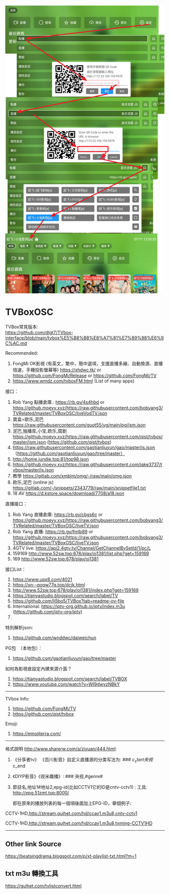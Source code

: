 ![alt text](setting.png)

# TVBoxOSC

TVBox常見版本: <br>
https://github.com/dlgt7/TVbox-interface/blob/main/tvbox%E5%B8%B8%E8%A7%81%E7%89%88%E6%9C%AC.md

Recommended:

1. FongMi OK影視 (有英文，繁中，簡中選項，支援直播多線、自動換源、直播倍速，手機投影螢幕等) https://xhdwc.tk/ or https://github.com/FongMi/Release or https://github.com/FongMi/TV
2. https://www.wmdz.com/tvboxFM.html (List of many apps)



接口：
1. Rob Yang 點播倉庫.: https://rb.gy/4s4hbd or https://github.moeyy.xyz/https://raw.githubusercontent.com/bobyang3/TVRelated/master/TVBoxOSC/liveVodTV.json
2. 寶盒=欧乐,泥巴　https://raw.githubusercontent.com/guot55/yg/main/pg/jsm.json
3. 泥巴,独播库,小宝,欧乐,腐剧　https://github.moeyy.xyz/https://raw.githubusercontent.com/qist/tvbox/master/jsm.json (https://github.com/qist/tvbox)
4. https://raw.githubusercontent.com/gaotianliuyun/gao/master/js.json （https://github.com/gaotianliuyun/gao/tree/master） 
7. http://home.jundie.top:81/top98.json
8. https://github.moeyy.xyz/https://raw.githubusercontent.com/jake3737/tvbox/master/js.json 
9. 教學 https://gitlab.com/xmbjm/omg/-/raw/main/omg.json
10. 欧乐,泥巴 (online js) https://gitlab.com/-/snippets/2343779/raw/main/snippetfile1.txt
11. 18 AV https://d.kstore.space/download/7708/a18.json
    


直播接口： 
1. Rob Yang 直播倉庫: https://rb.gy/cbgs6c or https://github.moeyy.xyz/https://raw.githubusercontent.com/bobyang3/TVRelated/master/TVBoxOSC/liveTV.json <br>
2. Rob Yang 直播: https://rb.gy/fmlb89 or https://github.moeyy.xyz/https://raw.githubusercontent.com/bobyang3/TVRelated/master/TVBoxOSC/liveTV.json <br>
3. 4GTV live: https://api2.4gtv.tv/Channel/GetChannelBySetId/1/pc/L<br>
4. 159169 http://www.52sw.top:678/play/oj1381/list.php?get=159169
5. 169 http://www.52sw.top:678/play/oj1381  




接口List：
1. https://www.upx8.com/4021
2. https://xn--qoqw77q.top/dcjk.html
3. http://www.52sw.top:678/play/oj1381/index.php?get=159169
4. https://tianyastudio.blogspot.com/search/label/TV 
5. https://github.com/li5bo5/TVBox?tab=readme-ov-file
6. International: https://iptv-org.github.io/iptv/index.m3u (https://github.com/iptv-org/iptv)
7. 


特別解析json:
1. https://github.com/wnddwc/daiweichun



PG包　（本地包）：
1. https://github.com/gaotianliuyun/gao/tree/master



如何為影視倉設定內建來源介面？

1. https://tianyastudio.blogspot.com/search/label/TVBOX
2. https://www.youtube.com/watch?v=WI9dwvzNBkY

-----

TVbox Info:

1. https://github.com/FongMi/TV
3. https://github.com/qist/tvbox


Emoji:
1. https://emojiterra.com/



--------------------------------------------------------------------


格式說明 http://www.sharerw.com/a/ziyuan/444.html:
1. 《分享者tv》 《百川影音》自定义直播源的分类写法为: ### $c_start央视$c_end
2. 《DIYP影音》《视米趣播》: ### 央视,#genre#
3. 節目名,地址1#地址2,epg-id(比如CCTV1它的ID是cntv-cctv1) : 工具: http://epg.51zmt.top:8000/

    即在原來的播放列表的每一個項後面加上EPG-ID，舉個例子: 
    
CCTV-1HD,http://stream.guihet.com/hd/ccav1.m3u8,cntv-cctv1

CCTV-1HD,http://stream.guihet.com/hd/ccav1.m3u8,tvming-CCTV1HD


----
## Other link Source
https://beatsingdrama.blogspot.com/p/xt-playlist-txt.html?m=1

## txt m3u 轉換工具
https://guihet.com/tvlistconvert.html


